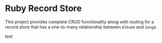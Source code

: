 # Ruby Record Store

This project provides complete CRUD functionality along with routing for a record store that has a one-to-many relationship between `Album`s and `Song`s.

test
